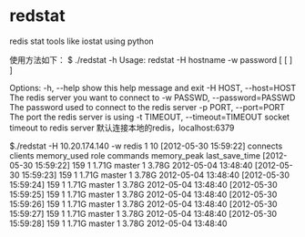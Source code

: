 redstat
=======

redis stat tools like iostat using python

使用方法如下：
$ ./redstat -h
Usage: redstat -H hostname -w password [ <interval> [ <count> ] ]

Options:
-h, --help show this help message and exit
-H HOST, --host=HOST The redis server you want to connect to
-w PASSWD, --password=PASSWD
The password used to connect to the redis server
-p PORT, --port=PORT The port the redis server is using
-t TIMEOUT, --timeout=TIMEOUT
socket timeout to redis server
默认连接本地的redis，localhost:6379

$./redstat -H 10.20.174.140 -w redis 1 10
[2012-05-30 15:59:22] connects clients memory_used role commands memory_peak last_save_time
[2012-05-30 15:59:22] 159 1 1.71G master 1 3.78G 2012-05-04 13:48:40
[2012-05-30 15:59:23] 159 1 1.71G master 1 3.78G 2012-05-04 13:48:40
[2012-05-30 15:59:24] 159 1 1.71G master 1 3.78G 2012-05-04 13:48:40
[2012-05-30 15:59:25] 159 1 1.71G master 1 3.78G 2012-05-04 13:48:40
[2012-05-30 15:59:26] 159 1 1.71G master 1 3.78G 2012-05-04 13:48:40
[2012-05-30 15:59:27] 159 1 1.71G master 1 3.78G 2012-05-04 13:48:40
[2012-05-30 15:59:28] 159 1 1.71G master 1 3.78G 2012-05-04 13:48:40


